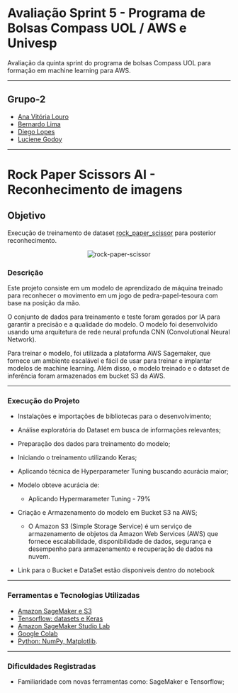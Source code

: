 # Avaliação Sprint 5 - Programa de Bolsas Compass UOL / AWS e Univesp

Avaliação da quinta sprint do programa de bolsas Compass UOL para formação em machine learning para AWS.

***

## Grupo-2

- [Ana Vitória Louro](https://github.com/anaVitoriaLouro)
- [Bernardo Lima](https://github.com/belima93)
- [Diego Lopes](https://github.com/Diegox0301)
- [Luciene Godoy](https://github.com/LucieneGodoy)

***

# Rock Paper Scissors AI - Reconhecimento de imagens

## Objetivo

Execução de treinamento de dataset [rock_paper_scissor](https://www.tensorflow.org/datasets/catalog/rock_paper_scissors?hl=pt-br) para posterior reconhecimento.

<div align="center">

![rock-paper-scissor](https://user-images.githubusercontent.com/81330043/232077729-91c7d1e3-5403-48e9-a713-e1dcf7cca685.png)

</div>


### Descrição

Este projeto consiste em um modelo de aprendizado de máquina treinado para reconhecer o movimento em um jogo de pedra-papel-tesoura com base na posição da mão. 

O conjunto de dados para treinamento e teste foram gerados por IA para garantir a precisão e a qualidade do modelo. O modelo foi desenvolvido usando uma arquitetura de rede neural profunda CNN (Convolutional Neural Network).

Para treinar o modelo, foi utilizada a plataforma AWS Sagemaker, que fornece um ambiente escalável e fácil de usar para treinar e implantar modelos de machine learning. Além disso, o modelo treinado e o dataset de inferência foram armazenados em bucket S3 da AWS.

***

### Execução do Projeto

- Instalações e importações de bibliotecas para o desenvolvimento;
- Análise exploratória do Dataset em busca de informações relevantes;
- Preparação dos dados para treinamento do modelo; 
- Iniciando o treinamento utilizando Keras;
- Aplicando técnica de Hyperparameter Tuning buscando acurácia maior;
- Modelo obteve acurácia de:
    - Aplicando Hypermarameter Tuning - 79%
- Criação e Armazenamento do modelo em Bucket S3 na AWS;
    - O Amazon S3 (Simple Storage Service) é um serviço de armazenamento de objetos da Amazon Web Services (AWS) que fornece escalabilidade, disponibilidade de dados, segurança e desempenho para armazenamento e recuperação de dados na nuvem.

- Link para o Bucket e DataSet estão disponiveis dentro do notebook


***

### Ferramentas e Tecnologias Utilizadas

- [Amazon SageMaker e S3](https://aws.amazon.com/pt/)
- [Tensorflow: datasets e Keras](https://www.tensorflow.org/?hl=pt-br)
- [Amazon SageMaker Studio Lab](https://studiolab.sagemaker.aws/)
- [Google Colab](https://colab.research.google.com/)
- [Python: NumPy, Matplotlib](https://python.org).

***

### Dificuldades Registradas

- Familiaridade com novas ferramentas como: SageMaker e Tensorflow;
